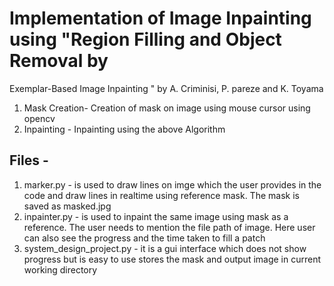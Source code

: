 # Implementation of Image Inpainting using "Region Filling and Object Removal by
Exemplar-Based Image Inpainting " by A. Criminisi, P. pareze and K. Toyama

 1. Mask Creation- Creation of mask on image using mouse cursor using opencv
 2. Inpainting - Inpainting using the above Algorithm

## Files - 
1. marker.py - is used to draw lines on imge which the user provides in the code and draw lines in 
                realtime using reference mask. The mask is saved as masked.jpg
2. inpainter.py - is used to inpaint the same image using mask as a reference. The user needs to 
                mention the file path of image. Here user can also see the progress and the time taken to
                fill a patch
3. system_design_project.py - it is a gui interface which does not show progress but is easy to use 
                              stores the mask and output image in current working directory
